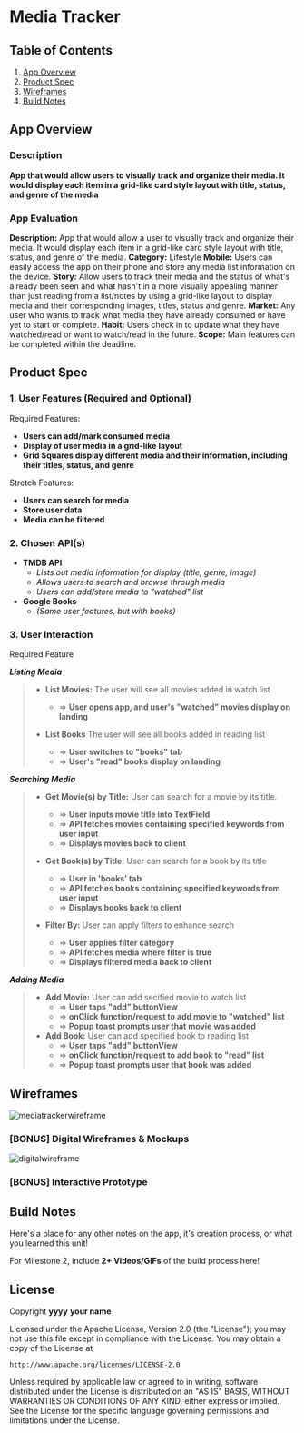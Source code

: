 # **Media Tracker**

## Table of Contents

1. [App Overview](#App-Overview)
1. [Product Spec](#Product-Spec)
1. [Wireframes](#Wireframes)
1. [Build Notes](#Build-Notes)

## App Overview

### Description 

**App that would allow users to visually track and organize their media. It would display each item in a grid-like card style layout with title, status, and genre of the media**

### App Evaluation

<!-- Evaluation of your app across the following attributes -->

**Description:** App that would allow a user to visually track and organize their media. It would display each item in a grid-like card style layout with title, status, and genre of the media. 
**Category:** Lifestyle
**Mobile:** Users can easily access the app on their phone and store any media list information on the device. 
**Story:** Allow users to track their media and the status of what's already been seen and what hasn't in a more visually appealing manner than just reading from a list/notes by using a grid-like layout to display media and their corresponding images, titles, status and genre. 
**Market:** Any user who wants to track what media they have already consumed or have yet to start or complete. 
**Habit:** Users check in to update what they have watched/read or want to watch/read in the future.
**Scope:** Main features can be completed within the deadline. 

## Product Spec

### 1. User Features (Required and Optional)

Required Features:
- **Users can add/mark consumed media**
- **Display of user media in a grid-like layout**
- **Grid Squares display different media and their information, including their titles, status, and genre**

Stretch Features:
- **Users can search for media**
- **Store user data**
- **Media can be filtered**

### 2. Chosen API(s)

- **TMDB API**
  - *Lists out media information for display (title, genre, image)*
  - *Allows users to search and browse through media*
  - *Users can add/store media to "watched" list*
- **Google Books**
  - *(Same user features, but with books)*

### 3. User Interaction

Required Feature

***Listing Media***
>- **List Movies:** The user will see all movies added in watch list
>   - => **User opens app, and user's "watched" movies display on landing**
>
>- **List Books** The user will see all books added in reading list
>   - => **User switches to "books" tab**
>   - => **User's "read" books display on landing**

***Searching Media***
>- **Get Movie(s) by Title:** User can search for a movie by its title.
>   - => **User inputs movie title into TextField**
>   - => **API fetches movies containing specified keywords from user input**
>   - => **Displays movies back to client**
>  
>- **Get Book(s) by Title:** User can search for a book by its title
>   - => **User in 'books' tab**
>   - => **API fetches books containing specified keywords from user input**
>   - => **Displays books back to client**
>
>- **Filter By:** User can apply filters to enhance search
>   - => **User applies filter category**
>   - => **API fetches media where filter is true**
>   - => **Displays filtered media back to client**

***Adding Media***
>- **Add Movie:** User can add secified movie to watch list
>   - => **User taps "add" buttonView**
>   - => **onClick function/request to add movie to "watched" list**
>   - => **Popup toast prompts user that movie was added**
>- **Add Book:** User can add specified book to reading list
>   - => **User taps "add" buttonView**
>   - => **onClick function/request to add book to "read" list**
>   - => **Popup toast prompts user that book was added**

## Wireframes

<!-- Add picture of your hand sketched wireframes in this section -->
![mediatrackerwireframe](https://hackmd.io/_uploads/BJFGemxOeg.jpg)

### [BONUS] Digital Wireframes & Mockups
![digitalwireframe](https://hackmd.io/_uploads/S1XIl7e_el.jpg)

### [BONUS] Interactive Prototype

## Build Notes

Here's a place for any other notes on the app, it's creation 
process, or what you learned this unit!  

For Milestone 2, include **2+ Videos/GIFs** of the build process here!

## License

Copyright **yyyy** **your name**

Licensed under the Apache License, Version 2.0 (the "License");
you may not use this file except in compliance with the License.
You may obtain a copy of the License at

    http://www.apache.org/licenses/LICENSE-2.0

Unless required by applicable law or agreed to in writing, software
distributed under the License is distributed on an "AS IS" BASIS,
WITHOUT WARRANTIES OR CONDITIONS OF ANY KIND, either express or implied.
See the License for the specific language governing permissions and
limitations under the License.
